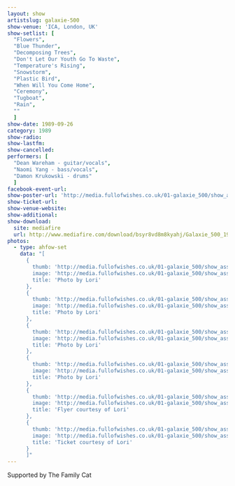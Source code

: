 ```yaml
---
layout: show
artistslug: galaxie-500
show-venue: 'ICA, London, UK'
show-setlist: [
  "Flowers",
  "Blue Thunder",
  "Decomposing Trees",
  "Don't Let Our Youth Go To Waste",
  "Temperature's Rising",
  "Snowstorm",
  "Plastic Bird",
  "When Will You Come Home",
  "Ceremony",
  "Tugboat",
  "Rain",
  ""
  ]
show-date: 1989-09-26
category: 1989
show-radio: 
show-lastfm: 
show-cancelled: 
performers: [
  "Dean Wareham - guitar/vocals",
  "Naomi Yang - bass/vocals",
  "Damon Krukowski - drums"
  ]
facebook-event-url: 
show-poster-url: 'http://media.fullofwishes.co.uk/01-galaxie_500/show_assets/1989-09-26/19890926_flyer_lori.jpg'
show-ticket-url: 
show-venue-website: 
show-additional: 
show-download:
  site: mediafire
  url: http://www.mediafire.com/download/bsyr8vd8m8kyahj/Galaxie_500_1989-09-26__ICA,_London,_UK.zip
photos:
  - type: ahfow-set
    data: "[
      {
        thumb: 'http://media.fullofwishes.co.uk/01-galaxie_500/show_assets/1989-09-26/19890926_dean1_lori.jpg',
        image: 'http://media.fullofwishes.co.uk/01-galaxie_500/show_assets/1989-09-26/19890926_dean1_lori.jpg',
        title: 'Photo by Lori'
      },
      {
        thumb: 'http://media.fullofwishes.co.uk/01-galaxie_500/show_assets/1989-09-26/19890926_dean2_lori.jpg',
        image: 'http://media.fullofwishes.co.uk/01-galaxie_500/show_assets/1989-09-26/19890926_dean2_lori.jpg',
        title: 'Photo by Lori'
      },
      {
        thumb: 'http://media.fullofwishes.co.uk/01-galaxie_500/show_assets/1989-09-26/19890926_naomi1_lori.jpg',
        image: 'http://media.fullofwishes.co.uk/01-galaxie_500/show_assets/1989-09-26/19890926_naomi1_lori.jpg',
        title: 'Photo by Lori'
      },
      {
        thumb: 'http://media.fullofwishes.co.uk/01-galaxie_500/show_assets/1989-09-26/19890926_naomi2_lori.jpg',
        image: 'http://media.fullofwishes.co.uk/01-galaxie_500/show_assets/1989-09-26/19890926_naomi2_lori.jpg',
        title: 'Photo by Lori'
      },
      {
        thumb: 'http://media.fullofwishes.co.uk/01-galaxie_500/show_assets/1989-09-26/19890926_flyer_lori.jpg',
        image: 'http://media.fullofwishes.co.uk/01-galaxie_500/show_assets/1989-09-26/19890926_flyer_lori.jpg',
        title: 'Flyer courtesy of Lori'
      },
      {
        thumb: 'http://media.fullofwishes.co.uk/01-galaxie_500/show_assets/1989-09-26/19890926_ticket_lori.jpg',
        image: 'http://media.fullofwishes.co.uk/01-galaxie_500/show_assets/1989-09-26/19890926_ticket_lori.jpg',
        title: 'Ticket courtesy of Lori'
      }
      ]"
---
```

Supported by The Family Cat